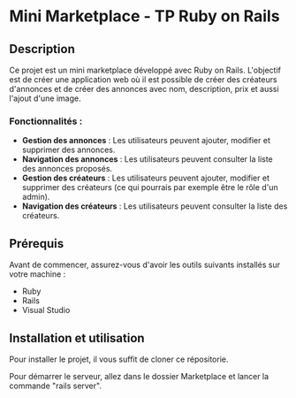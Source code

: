 # Mini Marketplace - TP Ruby on Rails

## Description

Ce projet est un mini marketplace développé avec Ruby on Rails. L'objectif est de créer une application web où il est possible de créer des créateurs d'annonces et de créer des annonces avec nom, description, prix et aussi l'ajout d'une image.

### Fonctionnalités :

- **Gestion des annonces** : Les utilisateurs peuvent ajouter, modifier et supprimer des annonces.
- **Navigation des annonces** : Les utilisateurs peuvent consulter la liste des annonces proposés.
- **Gestion des créateurs** : Les utilisateurs peuvent ajouter, modifier et supprimer des créateurs (ce qui pourrais par exemple être le rôle d'un admin).
- **Navigation des créateurs** : Les utilisateurs peuvent consulter la liste des créateurs.

## Prérequis

Avant de commencer, assurez-vous d'avoir les outils suivants installés sur votre machine :

- Ruby
- Rails
- Visual Studio

## Installation et utilisation

Pour installer le projet, il vous suffit de cloner ce répositorie.

Pour démarrer le serveur, allez dans le dossier Marketplace et lancer la commande "rails server".
